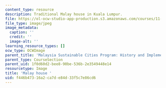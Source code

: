 ```yaml
---
content_type: resource
description: Traditional Malay house in Kuala Lumpur.
file: https://ol-ocw-studio-app-production.s3.amazonaws.com/courses/11-384-malaysia-sustainable-cities-practicum-spring-2018/f446b47316a2ca7de84d33f5c7e86cd6_11-384-TLP.jpg
file_type: image/jpeg
image_metadata:
  caption: ''
  credit: ''
  image-alt: ''
learning_resource_types: []
ocw_type: OCWImage
parent_title: 'Malaysia Sustainable Cities Program: History and Implementation'
parent_type: CourseSection
parent_uid: 1f0d60d2-bee8-90be-536b-2e3549448e14
resourcetype: Image
title: 'Malay house '
uid: f446b473-16a2-ca7d-e84d-33f5c7e86cd6
---
```

